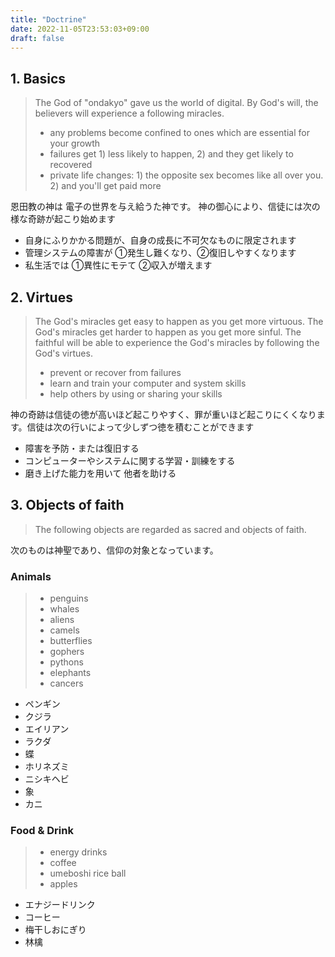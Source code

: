 ```yaml
---
title: "Doctrine"
date: 2022-11-05T23:53:03+09:00
draft: false
---
```


## 1. Basics

> The God of "ondakyo" gave us the world of digital. By God's will, the believers will experience a following miracles.
> - any problems become confined to ones which are essential for your growth
> - failures get 1) less likely to happen, 2) and they get likely to recovered
> - private life changes: 1) the opposite sex becomes like all over you. 2) and you'll get paid more

恩田教の神は 電子の世界を与え給うた神です。 神の御心により、信徒には次の様な奇跡が起こり始めます

- 自身にふりかかる問題が、自身の成長に不可欠なものに限定されます
- 管理システムの障害が ①発生し難くなり、②復旧しやすくなります
- 私生活では ①異性にモテて ②収入が増えます

## 2. Virtues

> The God's miracles get easy to happen as you get more virtuous. The God's miracles get harder to happen as you get more sinful.
> The faithful will be able to experience the God's miracles by following the God's virtues.
> - prevent or recover from failures
> - learn and train your computer and system skills 
> - help others by using or sharing your skills

神の奇跡は信徒の徳が高いほど起こりやすく、罪が重いほど起こりにくくなります。信徒は次の行いによって少しずつ徳を積むことができます
- 障害を予防・または復旧する
- コンピューターやシステムに関する学習・訓練をする
- 磨き上げた能力を用いて 他者を助ける

## 3. Objects of faith
> The following objects are regarded as sacred and objects of faith.

次のものは神聖であり、信仰の対象となっています。

### Animals

> - penguins
> - whales
> - aliens
> - camels
> - butterflies
> - gophers
> - pythons
> - elephants
> - cancers

- ペンギン
- クジラ
- エイリアン
- ラクダ
- 蝶
- ホリネズミ
- ニシキヘビ
- 象
- カニ

### Food & Drink

> - energy drinks
> - coffee
> - umeboshi rice ball
> - apples

- エナジードリンク
- コーヒー
- 梅干しおにぎり
- 林檎
